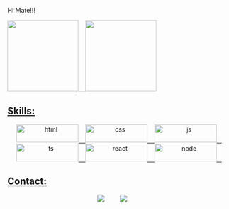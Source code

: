 Hi Mate!!!

 <div style="display: flex">
  <a href="https://github.com/raphael-caninde">
  <img height="160em" src="https://github-readme-stats.vercel.app/api?username=samsantosb&show_icons=true&theme=tokyonight&include_all_commits=true&count_private=true"/>&nbsp;&nbsp;&nbsp;
  <img height="160em" src="https://github-readme-stats.vercel.app/api/top-langs/?username=samsantosb&layout=compact&langs_count=7&theme=tokyonight"/>
 </div>
 
 <h2>Skills:</h2>
 
 <div align="center">
  <img  alt="html" height="40" width="140" src="https://img.shields.io/badge/HTML5-E34F26?style=for-the-badge&logo=html5&logoColor=white">&nbsp;&nbsp;&nbsp;
  <img  alt="css" height="40" width="140" src="https://img.shields.io/badge/CSS3-1572B6?style=for-the-badge&logo=css3&logoColor=white">&nbsp;&nbsp;&nbsp;
  <img  alt="js" height="40" width="140" src="https://img.shields.io/badge/JavaScript-F7DF1E?style=for-the-badge&logo=javascript&logoColor=black">&nbsp;&nbsp;&nbsp;
  <img  alt="ts" height="40" width="140" src="https://img.shields.io/badge/TypeScript-007ACC?style=for-the-badge&logo=typescript&logoColor=white">&nbsp;&nbsp;&nbsp;
  <img  alt="react" height="40" width="140" src="https://img.shields.io/badge/React-20232A?style=for-the-badge&logo=react&logoColor=61DAFB">&nbsp;&nbsp;&nbsp;
  <img  alt="node" height="40" width="140" src="https://img.shields.io/badge/Node.js-43853D?style=for-the-badge&logo=node.js&logoColor=white">&nbsp;&nbsp;&nbsp;

 
  
 </div>
 
 <h2>Contact:</h2>
 
<div align="center">
  <a href="mailto:samsantosb@outlook.com" target="_blank"><img src="https://img.shields.io/badge/Gmail-D14836?style=for-the-badge&logo=gmail&logoColor=white" target="_blank"></a>
  &nbsp;&nbsp;&nbsp;&nbsp;&nbsp;&nbsp;&nbsp;
  <a href="https://www.linkedin.com/in/samuel-santos-alves-8457b1171/" target="_blank"><img src="https://img.shields.io/badge/-LinkedIn-%230077B5?style=for-the-badge&logo=linkedin&logoColor=white alt="Linkedin"></a>
  &nbsp;&nbsp;&nbsp;&nbsp;&nbsp;&nbsp;&nbsp;
</div>  
   
 
